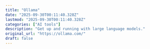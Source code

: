```yaml
---
title: "Ollama"
date: "2025-09-30T00:11:40.328Z"
lastmod: "2025-09-30T00:11:40.328Z"
categories: ["AI tools"]
description: "Get up and running with large language models."
original_url: "https://ollama.com/"
draft: false
---
```

